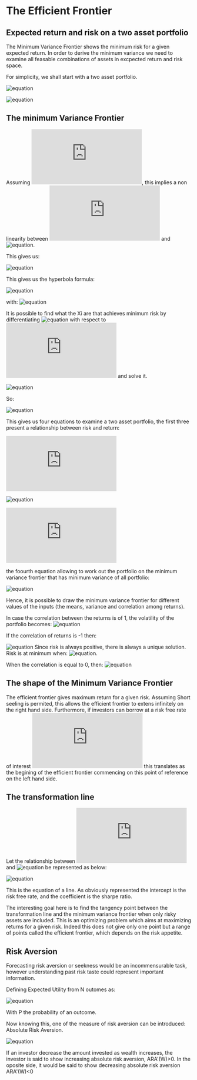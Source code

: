 # The Efficient Frontier

## Expected return and risk on a two asset portfolio

The Minimum Variance Frontier shows the minimum risk for a given expected return. In order to derive the minimum variance we need to examine all feasable combinations of assets in excpected return and risk space.

For simplicity, we shall start with  a two asset portfolio.

![equation](https://latex.codecogs.com/svg.latex?\bar{R}_p=X_1R_1+X_2R_2)

![equation](https://latex.codecogs.com/svg.latex?\sigma^2_p=X_1^2\sigma_1^2+X_2^2\sigma_2^2+2X_1X_2\sigma_1\sigma_2\rho_{12})

## The minimum Variance Frontier

Assuming ![equation](https://latex.codecogs.com/svg.latex?1=X_1X_2), this implies a non linearity between ![equation](https://latex.codecogs.com/svg.latex?R_p) and ![equation](https://latex.codecogs.com/svg.latex?\sigma_p).

This gives us:

![equation](https://latex.codecogs.com/svg.latex?X_1=\frac{R_p-R_2}{R_1-R_2})

This gives us the hyperbola formula:

![equation](https://latex.codecogs.com/svg.latex?\sigma_p^2=\frac{R_p-R_2}{R_1-R_2}^2\sigma_1^2+(1-\frac{R_p-R_2}{R_1-R_2})^2\sigma^2+2(\frac{R_p-R_2}{R_1-R_2})(1-\frac{R_p-R_2}{R_1-R_2})\sigma_1\sigma_2\rho_{12})

with: ![equation](https://latex.codecogs.com/svg.latex?\sigma_p=[X^2_1\sigma^2_1-(1-X_1)^2\sigma^2_2+2X_1(1-X_1)\sigma_1\sigma_2\rho_{12}]^2)

It is possible to find what the Xi are that achieves minimum risk by differentiating ![equation](https://latex.codecogs.com/svg.latex?\sigma_p) with respect to ![equation](https://latex.codecogs.com/svg.latex?X1) and solve it.

![equation](https://latex.codecogs.com/svg.latex?\frac{\partial\sigma_p}{\partial{X_1}}=\frac{\sigma^2}{2}[2X^2_1\sigma^2_1-2\sigma^2_2+2X_1\sigma^2_2+2\sigma_1\sigma_2\rho_{12}-4X_1\sigma_1\sigma_2\rho_{12}]=0)

So:

![equation](https://latex.codecogs.com/svg.latex?X_1=\frac{\sigma^2_2-\sigma_1\sigma_2\rho_{12}}{\sigma^2_1+\sigma^2_2-2\sigma_1\sigma_2\rho_{12}})

This gives us four equations to examine a two asset portfolio, the first three present a relationship between risk and return:

![equation](https://latex.codecogs.com/svg.latex?R_p=X_1R_1+X_2R_2)

![equation](https://latex.codecogs.com/svg.latex?\sigma^2_p=X_1^2\sigma_1^2+X_2^@\sigma_2^2+2X_1X_2\sigma_1\sigma_2\rgo_{12})

![equation](https://latex.codecogs.com/svg.latex?1=X_1X_2)

the foourth equation allowing to work out the portfolio on the minimum variance frontier that has minimum variance of all portfolio:

![equation](https://latex.codecogs.com/svg.latex?X_1=\frac{\sigma_2^2-\sigma_1\sigma_2\rho_{12}}{\sigma_1^2+\sigma_2^2-2\sigma_1\sigma_2\rho_{12}})

Hence, it is possible to draw the minimum variance frontier for different values of the inputs (the means, variance and correlation among returns).

In case the correlation between the returns is of 1, the volatility of the portfolio becomes:
![equation](https://latex.codecogs.com/svg.latex?\sigma_p=X_1\sigma_1+(1-X_1)\sigma_2)

If the correlation of returns is -1 then:

![equation](https://latex.codecogs.com/svg.latex?\sigma_p=-X_1\sigma_1+(1-X_1)\sigma_2)
Since risk is always positive, there is always a unique solution. Risk is at minimum when:  ![equation](https://latex.codecogs.com/svg.latex?X_1=\frac{\sigma_2}{\sigma_1+\sigma_2}).

When the correlation is equal to 0, then:
![equation](https://latex.codecogs.com/svg.latex?\sigma_p=[(\sigma_1^2+\sigma_2^2)^2X_1^2-2\sigma_2^2X_1+\sigma_2^2]^{\frac{1}{2}})

## The shape of the Minimum Variance Frontier

The efficient frontier gives maximum return for a given risk. Assuming Short seeling is permited, this allows the efficient frontier to extens infinitely on the right hand side.
Furthermore, if investors can borrow at a risk free rate of interest  ![equation](https://latex.codecogs.com/svg.latex?r_f)  this translates as the begining of the efficient frontier commencing on this point of reference on the left hand side.

## The transformation line

Let the relationship between  ![equation](https://latex.codecogs.com/svg.latex?E(R_p))  and ![equation](https://latex.codecogs.com/svg.latex?\sigma_p)  be represented as below:

![equation](https://latex.codecogs.com/svg.latex?E(R_p)=r_f+[\frac{E(R_A)-r_f}{\sigma_A}]\sigma_p)

This is the equation of a line. As obviously represented the intercept is the risk free rate, and the coefficient is the sharpe ratio.

The interesting goal here is to find the tangency point between the transformation line and the minimum variance frontier when only risky assets are included. This is an optimizing problem which aims at maximizing returns for a given risk. Indeed this does not give only one point but a range of points called the efficient frontier, which depends on the risk appetite.


## Risk Aversion

Forecasting risk aversion or seekness would be an incommensurable task, however understanding past risk taste could represent important information. 

Defining Expected Utility from N outomes as:


![equation](https://latex.codecogs.com/svg.latex?E(U)=\sum_{i=1}^{N}P(W_i)U(W_i))

With P the probability of an outcome.

Now knowing this, one of the measure of risk aversion can be introduced: Absolute Risk Aversion.

![equation](https://latex.codecogs.com/svg.latex?ARA(W)=-\frac{U"(W)}{U'(W)})

If an investor decrease the amount invested as wealth increases, the investor is said to show increasing absolute risk aversion, ARA'(W)>0. In the oposite side, it would be said to show decreasing absolute risk aversion ARA'(W)<0

